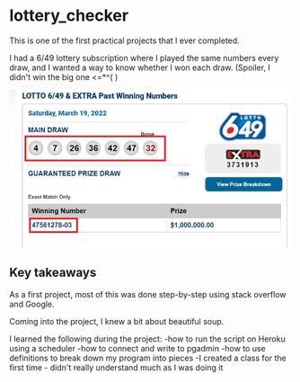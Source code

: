 # lottery_checker
This is one of the first practical projects that I ever completed.

I had a 6/49 lottery subscription where I played the same numbers every draw, and I wanted a way to know whether I won each draw. (Spoiler, I didn't win the big one <=*^( )

![http://www.wclc.com/winning-numbers/lotto-649-extra.htm)](649.png)


## Key takeaways
As a first project, most of this was done step-by-step using stack overflow and Google.

Coming into the project, I knew a bit about beautiful soup.

I learned the following during the project:
-how to run the script on Heroku using a scheduler
-how to connect and write to pgadmin
-how to use definitions to break down my program into pieces
-I created a class for the first time - didn't really understand much as I was doing it